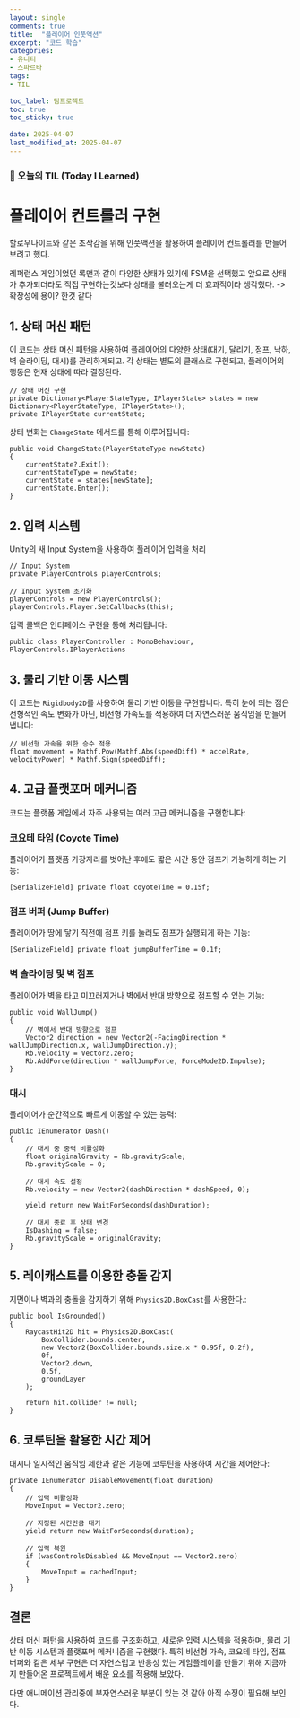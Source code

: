 ```yaml
---
layout: single
comments: true
title:  "플레이어 인풋액션"
excerpt: "코드 학습"
categories: 
- 유니티
- 스파르타
tags:
- TIL
 
toc_label: 팀프로젝트
toc: true
toc_sticky: true
 
date: 2025-04-07
last_modified_at: 2025-04-07
---
```


### 📆 오늘의 TIL (Today I Learned)

# 플레이어 컨트롤러 구현

할로우나이트와 같은 조작감을 위해 인풋액션을 활용하여 플레이어 컨트롤러를 만들어 보려고 했다.

레퍼런스 게임이었던 록맨과 같이 다양한 상태가 있기에 FSM을 선택했고 앞으로 상태가 추가되더라도 직접 구현하는것보다 상태를 불러오는게 더 효과적이라 생각했다. -> 확장성에 용이? 한것 같다



## 1. 상태 머신 패턴

이 코드는 상태 머신 패턴을 사용하여 플레이어의 다양한 상태(대기, 달리기, 점프, 낙하, 벽 슬라이딩, 대시)를 관리하게되고. 각 상태는 별도의 클래스로 구현되고, 플레이어의 행동은 현재 상태에 따라 결정된다.

```
// 상태 머신 구현
private Dictionary<PlayerStateType, IPlayerState> states = new Dictionary<PlayerStateType, IPlayerState>();
private IPlayerState currentState;
```

상태 변화는 `ChangeState` 메서드를 통해 이루어집니다:

```
public void ChangeState(PlayerStateType newState)
{
    currentState?.Exit();
    currentStateType = newState;
    currentState = states[newState];
    currentState.Enter();
}
```

## 2. 입력 시스템

Unity의 새 Input System을 사용하여 플레이어 입력을 처리

```
// Input System
private PlayerControls playerControls;

// Input System 초기화
playerControls = new PlayerControls();
playerControls.Player.SetCallbacks(this);
```

입력 콜백은 인터페이스 구현을 통해 처리됩니다:

```
public class PlayerController : MonoBehaviour, PlayerControls.IPlayerActions
```

## 3. 물리 기반 이동 시스템

이 코드는 `Rigidbody2D`를 사용하여 물리 기반 이동을 구현합니다. 특히 눈에 띄는 점은 선형적인 속도 변화가 아닌, 비선형 가속도를 적용하여 더 자연스러운 움직임을 만들어냅니다:

```
// 비선형 가속을 위한 승수 적용
float movement = Mathf.Pow(Mathf.Abs(speedDiff) * accelRate, velocityPower) * Mathf.Sign(speedDiff);
```

## 4. 고급 플랫포머 메커니즘

코드는 플랫폼 게임에서 자주 사용되는 여러 고급 메커니즘을 구현합니다:

### 코요테 타임 (Coyote Time)

플레이어가 플랫폼 가장자리를 벗어난 후에도 짧은 시간 동안 점프가 가능하게 하는 기능:

```
[SerializeField] private float coyoteTime = 0.15f;
```

### 점프 버퍼 (Jump Buffer)

플레이어가 땅에 닿기 직전에 점프 키를 눌러도 점프가 실행되게 하는 기능:

```
[SerializeField] private float jumpBufferTime = 0.1f;
```

### 벽 슬라이딩 및 벽 점프

플레이어가 벽을 타고 미끄러지거나 벽에서 반대 방향으로 점프할 수 있는 기능:

```
public void WallJump()
{
    // 벽에서 반대 방향으로 점프
    Vector2 direction = new Vector2(-FacingDirection * wallJumpDirection.x, wallJumpDirection.y);
    Rb.velocity = Vector2.zero;
    Rb.AddForce(direction * wallJumpForce, ForceMode2D.Impulse);
}
```

### 대시

플레이어가 순간적으로 빠르게 이동할 수 있는 능력:

```
public IEnumerator Dash()
{
    // 대시 중 중력 비활성화
    float originalGravity = Rb.gravityScale;
    Rb.gravityScale = 0;
    
    // 대시 속도 설정
    Rb.velocity = new Vector2(dashDirection * dashSpeed, 0);
    
    yield return new WaitForSeconds(dashDuration);
    
    // 대시 종료 후 상태 변경
    IsDashing = false;
    Rb.gravityScale = originalGravity;
}
```

## 5. 레이캐스트를 이용한 충돌 감지

지면이나 벽과의 충돌을 감지하기 위해 `Physics2D.BoxCast`를 사용한다.:

```
public bool IsGrounded()
{
    RaycastHit2D hit = Physics2D.BoxCast(
        BoxCollider.bounds.center,
        new Vector2(BoxCollider.bounds.size.x * 0.95f, 0.2f),
        0f,
        Vector2.down,
        0.5f,
        groundLayer
    );
    
    return hit.collider != null;
}
```

## 6. 코루틴을 활용한 시간 제어

대시나 일시적인 움직임 제한과 같은 기능에 코루틴을 사용하여 시간을 제어한다:

```
private IEnumerator DisableMovement(float duration)
{
    // 입력 비활성화
    MoveInput = Vector2.zero;
    
    // 지정된 시간만큼 대기
    yield return new WaitForSeconds(duration);
    
    // 입력 복원
    if (wasControlsDisabled && MoveInput == Vector2.zero)
    {
        MoveInput = cachedInput;
    }
}
```

## 결론

상태 머신 패턴을 사용하여 코드를 구조화하고, 새로운 입력 시스템을 적용하며, 물리 기반 이동 시스템과 플랫포머 메커니즘을 구현했다. 특히 비선형 가속, 코요테 타임, 점프 버퍼와 같은 세부 구현은 더 자연스럽고 반응성 있는 게임플레이를 만들기 위해 지금까지 만들어온 프로젝트에서 배운 요소를 적용해 보았다.

다만 애니메이션 관리중에 부자연스러운 부분이 있는 것 같아 아직 수정이 필요해 보인다.

